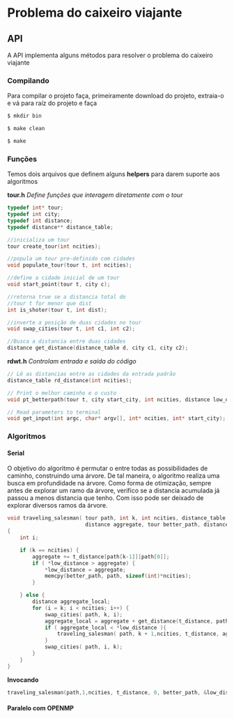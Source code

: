 # Problema do caixeiro viajante

## API

A API implementa alguns métodos para resolver o problema do caixeiro viajante

### Compilando
Para compilar o projeto faça, primeiramente download do projeto, extraia-o e vá para raíz do projeto e faça
````sh
$ mkdir bin
````
````sh
$ make clean
````
````sh
$ make
````

### Funções

Temos dois arquivos que definem alguns **helpers** para darem suporte aos algoritmos

**tour.h**
*Define funções que interagem diretamente com o tour*

````c
typedef int* tour;
typedef int city;
typedef int distance;
typedef distance** distance_table;

//inicializa um tour
tour create_tour(int ncities);

//popula um tour pre-definido com cidades
void populate_tour(tour t, int ncities);

//define a cidade inicial de um tour
void start_point(tour t, city c);

//retorna true se a distancia total do
//tour t for menor que dist
int is_shoter(tour t, int dist);

//inverte a posição de duas cidades no tour
void swap_cities(tour t, int c1, int c2);

//Busca a distancia entre duas cidades
distance get_distance(distance_table d, city c1, city c2);
````

**rdwt.h**
*Controlam entrada e saída do código*

````c
// Lê as distancias entre as cidades da entrada padrão
distance_table rd_distance(int ncities);

// Print o melhor caminho e o custo
void pt_betterpath(tour t, city start_city, int ncities, distance low_distance);

// Read parameters to terminal
void get_input(int argc, char* argv[], int* ncities, int* start_city);
````

### Algoritmos

#### Serial

O objetivo do algoritmo é permutar o entre todas as possibilidades de caminho, construindo uma árvore. De tal maneira, o algoritmo realiza uma busca em profundidade na árvore.
Como forma de otimização, sempre antes de explorar um ramo da árvore, verifico se a distancia acumulada já passou a menos distancia que tenho. Com isso pode ser deixado de explorar diversos ramos da árvore.
````c
void traveling_salesman( tour path, int k, int ncities, distance_table t_distance,
                         distance aggregate, tour better_path, distance *low_distance)
{
    int i;

    if (k == ncities) {
        aggregate += t_distance[path[k-1]][path[0]];
        if ( *low_distance > aggregate) {
            *low_distance = aggregate;
            memcpy(better_path, path, sizeof(int)*ncities);
        }

    } else {
        distance aggregate_local;
        for (i = k; i < ncities; i++) {
            swap_cities( path, k, i);
            aggregate_local = aggregate + get_distance(t_distance, path[k-1], path[k]);
            if ( aggregate_local < *low_distance ){
                traveling_salesman( path, k + 1,ncities, t_distance, aggregate_local, better_path, low_distance);
            }
            swap_cities( path, i, k);
        }
    }
}
````

**Invocando**
````c
traveling_salesman(path,1,ncities, t_distance, 0, better_path, &low_distance);
````

#### Paralelo com OPENMP